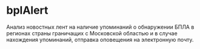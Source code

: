# bplAlert
Анализ новостных лент на наличие упоминаний о обнаружении БПЛА в регионах страны граничащих с Московской областью и в случае нахождения упоминаний, отправка оповещения на электронную почту.
